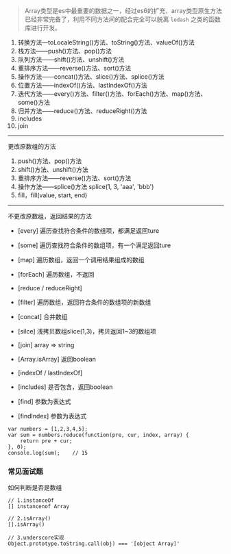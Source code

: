 > Array类型是es中最重要的数据之一，经过es6的扩充，array类型原生方法已经非常完备了，利用不同方法间的配合完全可以脱离 `lodash` 之类的函数库进行开发。

1. 转换方法—toLocaleString()方法、toString()方法、valueOf()方法
2. 栈方法——push()方法、pop()方法
3. 队列方法——shift()方法、unshift()方法
4. 重排序方法——reverse()方法、sort()方法
5. 操作方法——concat()方法、slice()方法、splice()方法
6. 位置方法——indexOf()方法、lastIndexOf()方法
7. 迭代方法——every()方法、filter()方法、forEach()方法、map()方法、 some()方法
8. 归并方法——reduce()方法、reduceRight()方法
9. includes
10. join

---
更改原数组的方法
1. push()方法、pop()方法
2. shift()方法、unshift()方法
3. 重排序方法——reverse()方法、sort()方法
4. 操作方法——splice()方法 splice(1, 3, 'aaa', 'bbb')
5. fill，fill(value, start, end)
---

不更改原数组，返回结果的方法
* [every] 遍历查找符合条件的数组项，都满足返回ture 
* [some] 遍历查找符合条件的数组项，有一个满足返回ture
* [map] 遍历数组，返回一个调用结果组成的数组
* [forEach] 遍历数组，不返回 
* [reduce / reduceRight]
* [filter] 遍历数组，返回符合条件的数组项的新数组

* [concat] 合并数组
* [silce] 浅拷贝数组slice(1,3)，拷贝返回1~3的数组项
* [join] array => string
* [Array.isArray] 返回boolean

* [indexOf / lastIndexOf]
* [includes] 是否包含，返回boolean
* [find] 参数为表达式
* [findIndex] 参数为表达式

```
var numbers = [1,2,3,4,5];
var sum = numbers.reduce(function(pre, cur, index, array) {
    return pre + cur;
}, 0);
console.log(sum);    // 15
```



###  常见面试题

如何判断是否是数组

```
// 1.instanceOf
[] instancenof Array

// 2.isArray()
[].isArray()

// 3.underscore实现
Object.prototype.toString.call(obj) === '[object Array]'

```